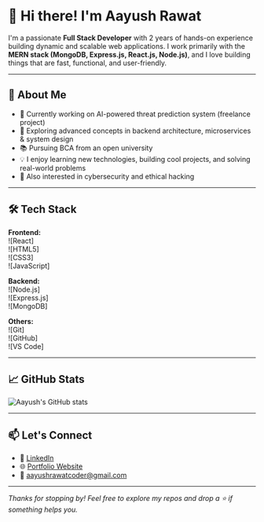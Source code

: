 # 👋 Hi there! I'm Aayush Rawat

I'm a passionate **Full Stack Developer** with 2 years of hands-on experience building dynamic and scalable web applications. I work primarily with the **MERN stack (MongoDB, Express.js, React.js, Node.js)**, and I love building things that are fast, functional, and user-friendly.

---

## 🚀 About Me

- 🔭 Currently working on AI-powered threat prediction system (freelance project)
- 🌱 Exploring advanced concepts in backend architecture, microservices & system design
- 📚 Pursuing BCA from an open university
- 💡 I enjoy learning new technologies, building cool projects, and solving real-world problems
- 🧠 Also interested in cybersecurity and ethical hacking

---

## 🛠️ Tech Stack

**Frontend:**  
![React]  
![HTML5]  
![CSS3]  
![JavaScript]

**Backend:**  
![Node.js]  
![Express.js]  
![MongoDB]

**Others:**  
![Git]  
![GitHub]  
![VS Code]

---

## 📈 GitHub Stats

![Aayush's GitHub stats](https://github-readme-stats.vercel.app/api?username=AayushRawatCOder&show_icons=true&theme=radical)

---

## 📫 Let's Connect

- 💼 [LinkedIn](https://www.linkedin.com/in/aayush-rawat-703002289/)
- 🌐 [Portfolio Website](https://aayush-portfolio-chi.vercel.app/)
- 📧 aayushrawatcoder@gmail.com

---

*Thanks for stopping by! Feel free to explore my repos and drop a ⭐ if something helps you.*
